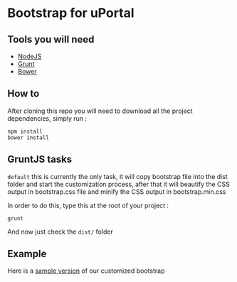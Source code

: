 # Bootstrap for uPortal

## Tools you will need

+ [NodeJS](http://nodejs.org/)
+ [Grunt](http://gruntjs.com/)
+ [Bower](http://bower.io/)

## How to

After cloning this repo you will need to download all the project dependencies, simply run : 

```
npm install
bower install
```

## GruntJS tasks

`default` this is currently the only task, it will copy bootstrap file into the dist folder and start the customization process, after that it will beautify the CSS output in bootstrap.css file and minify the CSS output in bootstrap.min.css

In order to do this, type this at the root of your project :
```
grunt
```
And now just check the `dist/` folder

## Example

Here is a [sample version](https://gist.github.com/mbelmok01/8803499) of our customized bootstrap
